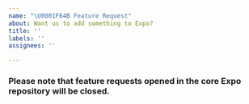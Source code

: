 ```yaml
---
name: "\U0001F64B Feature Request"
about: Want us to add something to Expo?
title: ''
labels: ''
assignees: ''

---
```


<!--
  Thanks for helping us make Expo even better! 😀
  Unfortunately, this is not the right place for feature requests. Please find and upvote your feature (or create a new one) at https://expo.canny.io instead.
-->

### Please note that feature requests opened in the core Expo repository will be closed.
